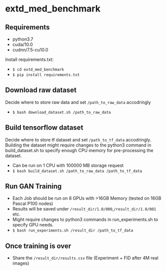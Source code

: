# extd_med_benchmark

## Requirements 

- python3.7
- cuda/10.0
- cudnn/7.5-cu10.0

Install requirements.txt:

- `$ cd extd_med_benchmark`
- `$ pip install requirements.txt`

## Download raw dataset
Decide where to store raw data and set `/path_to_raw_data` accodringly 
- `$ bash download_dataset.sh /path_to_raw_data`

## Build tensorflow dataset
Decide where to store tf dataset and set `/path_to_tf_data` accodringly. Building the dataset might require changes to the python3 command in build_dataset.sh to specify enough CPU memory for pre-processing the dataset. 
- Can be run on 1 CPU with 100000 MB storage request 
- `$ bash build_dataset.sh /path_to_raw_data /path_to_tf_data`

## Run GAN Training

- Each Job should be run on 8 GPUs with >16GB Memory (tested on 16GB Pascal P100 nodes)
- Results will be saved under `/result_dir/1.0/000`,`/result_dir/1.0/001` etc. 
- Might require changes to python3 commands in run_experiments.sh to specify GPU needs.
- `$ bash run_experiments.sh /result_dir /path_to_tf_data`


## Once training is over 
- Share the `/result_dir/results.csv` file (Experiment + FID after 4M real images) 
